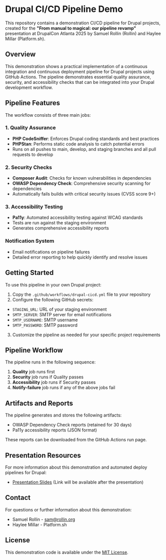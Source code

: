# Drupal CI/CD Pipeline Demo

This repository contains a demonstration CI/CD pipeline for Drupal projects, created for the **"From manual to magical: our pipeline revamp"** presentation at DrupalCon Atlanta 2025 by Samuel Rollin (Rollin) and Haylee Millar (Platform.sh).

## Overview

This demonstration shows a practical implementation of a continuous integration and continuous deployment pipeline for Drupal projects using GitHub Actions. The pipeline demonstrates essential quality assurance, security, and accessibility checks that can be integrated into your Drupal development workflow.

## Pipeline Features

The workflow consists of three main jobs:

### 1. Quality Assurance
- **PHP CodeSniffer**: Enforces Drupal coding standards and best practices
- **PHPStan**: Performs static code analysis to catch potential errors
- Runs on all pushes to main, develop, and staging branches and all pull requests to develop

### 2. Security Checks
- **Composer Audit**: Checks for known vulnerabilities in dependencies
- **OWASP Dependency Check**: Comprehensive security scanning for dependencies
- Automatically fails builds with critical security issues (CVSS score 9+)

### 3. Accessibility Testing
- **Pa11y**: Automated accessibility testing against WCAG standards
- Tests are run against the staging environment
- Generates comprehensive accessibility reports

### Notification System
- Email notifications on pipeline failures
- Detailed error reporting to help quickly identify and resolve issues

## Getting Started

To use this pipeline in your own Drupal project:

1. Copy the `.github/workflows/drupal-cicd.yml` file to your repository
2. Configure the following GitHub secrets:
  - `STAGING_URL`: URL of your staging environment
  - `SMTP_SERVER`: SMTP server for email notifications
  - `SMTP_USERNAME`: SMTP username
  - `SMTP_PASSWORD`: SMTP password
3. Customize the pipeline as needed for your specific project requirements

## Pipeline Workflow

The pipeline runs in the following sequence:

1. **Quality** job runs first
2. **Security** job runs if Quality passes
3. **Accessibility** job runs if Security passes
4. **Notify-failure** job runs if any of the above jobs fail

## Artifacts and Reports

The pipeline generates and stores the following artifacts:

- OWASP Dependency Check reports (retained for 30 days)
- Pa11y accessibility reports (JSON format)

These reports can be downloaded from the GitHub Actions run page.

## Presentation Resources

For more information about this demonstration and automated deploy pipelines for Drupal:

- [Presentation Slides](https://example.com/slides) (Link will be available after the presentation)

## Contact

For questions or further information about this demonstration:

- Samuel Rollin - sam@rollin.org
- Haylee Millar - Platform.sh

## License

This demonstration code is available under the [MIT License](LICENSE).
